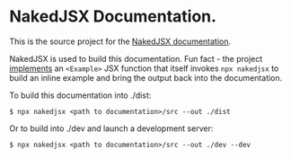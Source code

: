 # NakedJSX Documentation.

This is the source project for the [NakedJSX documentation](https://nakedjsx.org/documentation/).

NakedJSX is used to build this documentation. Fun fact - the project [implements](https://github.com/NakedJSX/documentation/blob/main/src/example.jsx) an `<Example>` JSX function that itself invokes `npx nakedjsx` to build an inline example and bring the output back into the documentation.

To build this documentation into ./dist:

`$ npx nakedjsx <path to documentation>/src --out ./dist`

Or to build into ./dev and launch a development server:

`$ npx nakedjsx <path to documentation>/src --out ./dev --dev`
